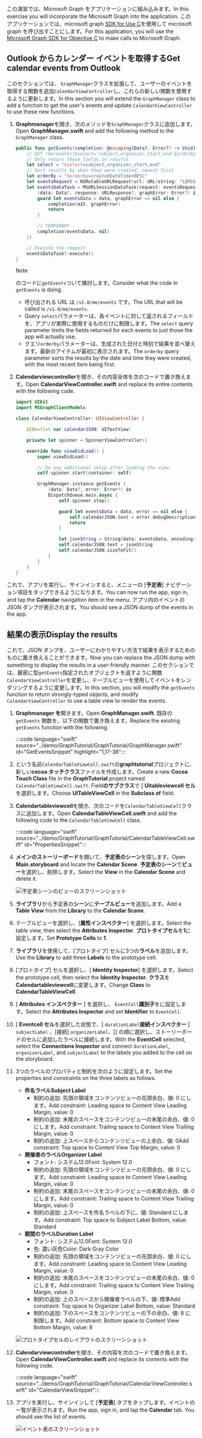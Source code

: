 <!-- markdownlint-disable MD002 MD041 -->

<span data-ttu-id="ffc42-101">この演習では、Microsoft Graph をアプリケーションに組み込みます。</span><span class="sxs-lookup"><span data-stu-id="ffc42-101">In this exercise you will incorporate the Microsoft Graph into the application.</span></span> <span data-ttu-id="ffc42-102">このアプリケーションでは、microsoft graph [SDK for Use C](https://github.com/microsoftgraph/msgraph-sdk-objc)を使用して microsoft graph を呼び出すことにします。</span><span class="sxs-lookup"><span data-stu-id="ffc42-102">For this application, you will use the [Microsoft Graph SDK for Objective C](https://github.com/microsoftgraph/msgraph-sdk-objc) to make calls to Microsoft Graph.</span></span>

## <a name="get-calendar-events-from-outlook"></a><span data-ttu-id="ffc42-103">Outlook からカレンダー イベントを取得する</span><span class="sxs-lookup"><span data-stu-id="ffc42-103">Get calendar events from Outlook</span></span>

<span data-ttu-id="ffc42-104">このセクションでは、 `GraphManager`クラスを拡張して、ユーザーのイベントを取得する関数を追加`CalendarViewController`し、これらの新しい関数を使用するように更新します。</span><span class="sxs-lookup"><span data-stu-id="ffc42-104">In this section you will extend the `GraphManager` class to add a function to get the user's events and update `CalendarViewController` to use these new functions.</span></span>

1. <span data-ttu-id="ffc42-105">**Graphmanager**を開き、次のメソッドを`GraphManager`クラスに追加します。</span><span class="sxs-lookup"><span data-stu-id="ffc42-105">Open **GraphManager.swift** and add the following method to the `GraphManager` class.</span></span>

    ```Swift
    public func getEvents(completion: @escaping(Data?, Error?) -> Void) {
        // GET /me/events?$select='subject,organizer,start,end'$orderby=createdDateTime DESC
        // Only return these fields in results
        let select = "$select=subject,organizer,start,end"
        // Sort results by when they were created, newest first
        let orderBy = "$orderby=createdDateTime+DESC"
        let eventsRequest = NSMutableURLRequest(url: URL(string: "\(MSGraphBaseURL)/me/events?\(select)&\(orderBy)")!)
        let eventsDataTask = MSURLSessionDataTask(request: eventsRequest, client: self.client, completion: {
            (data: Data?, response: URLResponse?, graphError: Error?) in
            guard let eventsData = data, graphError == nil else {
                completion(nil, graphError)
                return
            }

            // TEMPORARY
            completion(eventsData, nil)
        })

        // Execute the request
        eventsDataTask?.execute()
    }
    ```

    > [!NOTE]
    > <span data-ttu-id="ffc42-106">のコードに`getEvents`ついて検討します。</span><span class="sxs-lookup"><span data-stu-id="ffc42-106">Consider what the code in `getEvents` is doing.</span></span>
    >
    > - <span data-ttu-id="ffc42-107">呼び出される URL は `/v1.0/me/events` です。</span><span class="sxs-lookup"><span data-stu-id="ffc42-107">The URL that will be called is `/v1.0/me/events`.</span></span>
    > - <span data-ttu-id="ffc42-108">Query `select`パラメーターは、各イベントに対して返されるフィールドを、アプリが実際に使用するものだけに制限します。</span><span class="sxs-lookup"><span data-stu-id="ffc42-108">The `select` query parameter limits the fields returned for each events to just those the app will actually use.</span></span>
    > - <span data-ttu-id="ffc42-109">クエリ`orderby`パラメーターは、生成された日付と時刻で結果を並べ替えます。最新のアイテムが最初に表示されます。</span><span class="sxs-lookup"><span data-stu-id="ffc42-109">The `orderby` query parameter sorts the results by the date and time they were created, with the most recent item being first.</span></span>

1. <span data-ttu-id="ffc42-110">**Calendarviewcontroller**を開き、その内容全体を次のコードで置き換えます。</span><span class="sxs-lookup"><span data-stu-id="ffc42-110">Open **CalendarViewController.swift** and replace its entire contents with the following code.</span></span>

    ```Swift
    import UIKit
    import MSGraphClientModels

    class CalendarViewController: UIViewController {

        @IBOutlet var calendarJSON: UITextView!

        private let spinner = SpinnerViewController()

        override func viewDidLoad() {
            super.viewDidLoad()

            // Do any additional setup after loading the view.
            self.spinner.start(container: self)

            GraphManager.instance.getEvents {
                (data: Data?, error: Error?) in
                DispatchQueue.main.async {
                    self.spinner.stop()

                    guard let eventsData = data, error == nil else {
                        self.calendarJSON.text = error.debugDescription
                        return
                    }

                    let jsonString = String(data: eventsData, encoding: .utf8)
                    self.calendarJSON.text = jsonString
                    self.calendarJSON.sizeToFit()
                }
            }
        }
    }
    ```

<span data-ttu-id="ffc42-111">これで、アプリを実行し、サインインすると、メニューの [**予定表**] ナビゲーション項目をタップできるようになります。</span><span class="sxs-lookup"><span data-stu-id="ffc42-111">You can now run the app, sign in, and tap the **Calendar** navigation item in the menu.</span></span> <span data-ttu-id="ffc42-112">アプリ内のイベントの JSON ダンプが表示されます。</span><span class="sxs-lookup"><span data-stu-id="ffc42-112">You should see a JSON dump of the events in the app.</span></span>

## <a name="display-the-results"></a><span data-ttu-id="ffc42-113">結果の表示</span><span class="sxs-lookup"><span data-stu-id="ffc42-113">Display the results</span></span>

<span data-ttu-id="ffc42-114">これで、JSON ダンプを、ユーザーにわかりやすい方法で結果を表示するためのものに置き換えることができます。</span><span class="sxs-lookup"><span data-stu-id="ffc42-114">Now you can replace the JSON dump with something to display the results in a user-friendly manner.</span></span> <span data-ttu-id="ffc42-115">このセクションでは、厳密に型`getEvents`指定されたオブジェクトを返すように関数`CalendarViewController`を変更し、テーブルビューを使用してイベントをレンダリングするように変更します。</span><span class="sxs-lookup"><span data-stu-id="ffc42-115">In this section, you will modify the `getEvents` function to return strongly-typed objects, and modify `CalendarViewController` to use a table view to render the events.</span></span>

1. <span data-ttu-id="ffc42-116">**Graphmanager を**開きます。</span><span class="sxs-lookup"><span data-stu-id="ffc42-116">Open **GraphManager.swift**.</span></span> <span data-ttu-id="ffc42-117">既存の `getEvents` 関数を、以下の関数で置き換えます。</span><span class="sxs-lookup"><span data-stu-id="ffc42-117">Replace the existing `getEvents` function with the following.</span></span>

    :::code language="swift" source="../demo/GraphTutorial/GraphTutorial/GraphManager.swift" id="GetEventsSnippet" highlight="1,17-38":::

1. <span data-ttu-id="ffc42-118">という名前`CalendarTableViewCell.swift`の**graphtutorial**プロジェクトに、新しい**cocoa タッチクラス**ファイルを作成します。</span><span class="sxs-lookup"><span data-stu-id="ffc42-118">Create a new **Cocoa Touch Class** file in the **GraphTutorial** project named `CalendarTableViewCell.swift`.</span></span> <span data-ttu-id="ffc42-119">Field**のサブクラス**で [ **Uitableviewcell セル**を選択します。</span><span class="sxs-lookup"><span data-stu-id="ffc42-119">Choose **UITableViewCell** in the **Subclass of** field.</span></span>

1. <span data-ttu-id="ffc42-120">**Calendartableviewcell**を開き、次のコードを`CalendarTableViewCell`クラスに追加します。</span><span class="sxs-lookup"><span data-stu-id="ffc42-120">Open **CalendarTableViewCell.swift** and add the following code to the `CalendarTableViewCell` class.</span></span>

    :::code language="swift" source="../demo/GraphTutorial/GraphTutorial/CalendarTableViewCell.swift" id="PropertiesSnippet":::

1. <span data-ttu-id="ffc42-121">**メインのストーリーボード**を開いて、**予定表のシーン**を探します。</span><span class="sxs-lookup"><span data-stu-id="ffc42-121">Open **Main.storyboard** and locate the **Calendar Scene**.</span></span> <span data-ttu-id="ffc42-122">**予定表のシーン**で**ビュー**を選択し、削除します。</span><span class="sxs-lookup"><span data-stu-id="ffc42-122">Select the **View** in the **Calendar Scene** and delete it.</span></span>

    ![予定表シーンのビューのスクリーンショット](./images/view-in-calendar-scene.png)

1. <span data-ttu-id="ffc42-124">**ライブラリ**から予定表の**シーン**に**テーブルビュー**を追加します。</span><span class="sxs-lookup"><span data-stu-id="ffc42-124">Add a **Table View** from the **Library** to the **Calendar Scene**.</span></span>
1. <span data-ttu-id="ffc42-125">テーブルビューを選択し、[**属性インスペクター**] を選択します。</span><span class="sxs-lookup"><span data-stu-id="ffc42-125">Select the table view, then select the **Attributes Inspector**.</span></span> <span data-ttu-id="ffc42-126">**プロトタイプセル**を**1**に設定します。</span><span class="sxs-lookup"><span data-stu-id="ffc42-126">Set **Prototype Cells** to **1**.</span></span>
1. <span data-ttu-id="ffc42-127">**ライブラリ**を使用して、[プロトタイプ] セルに3つの**ラベル**を追加します。</span><span class="sxs-lookup"><span data-stu-id="ffc42-127">Use the **Library** to add three **Labels** to the prototype cell.</span></span>
1. <span data-ttu-id="ffc42-128">[プロトタイプ] セルを選択し、[ **Identity Inspector**] を選択します。</span><span class="sxs-lookup"><span data-stu-id="ffc42-128">Select the prototype cell, then select the **Identity Inspector**.</span></span> <span data-ttu-id="ffc42-129">**クラス**を**Calendartableviewcell**に変更します。</span><span class="sxs-lookup"><span data-stu-id="ffc42-129">Change **Class** to **CalendarTableViewCell**.</span></span>
1. <span data-ttu-id="ffc42-130">[ **Attributes インスペクター** ] を選択し、 `EventCell`**識別子**をに設定します。</span><span class="sxs-lookup"><span data-stu-id="ffc42-130">Select the **Attributes Inspector** and set **Identifier** to `EventCell`.</span></span>
1. <span data-ttu-id="ffc42-131">[ **Eventcell セル**を選択した状態で、[ `durationLabel`**接続インスペクター** ] `subjectLabel` 、[接続] `organizerLabel`、[] の順に選択し、ストーリーボードのセルに追加したラベルに接続します。</span><span class="sxs-lookup"><span data-stu-id="ffc42-131">With the **EventCell** selected, select the **Connections Inspector** and connect `durationLabel`, `organizerLabel`, and `subjectLabel` to the labels you added to the cell on the storyboard.</span></span>
1. <span data-ttu-id="ffc42-132">3つのラベルのプロパティと制約を次のように設定します。</span><span class="sxs-lookup"><span data-stu-id="ffc42-132">Set the properties and constraints on the three labels as follows.</span></span>

    - <span data-ttu-id="ffc42-133">**件名ラベル**</span><span class="sxs-lookup"><span data-stu-id="ffc42-133">**Subject Label**</span></span>
        - <span data-ttu-id="ffc42-134">制約の追加: 先頭の領域をコンテンツビューの先頭余白、値: 0 にします。</span><span class="sxs-lookup"><span data-stu-id="ffc42-134">Add constraint: Leading space to Content View Leading Margin, value: 0</span></span>
        - <span data-ttu-id="ffc42-135">制約の追加: 末尾のスペースをコンテンツビューの末尾の余白、値: 0 にします。</span><span class="sxs-lookup"><span data-stu-id="ffc42-135">Add constraint: Trailing space to Content View Trailing Margin, value: 0</span></span>
        - <span data-ttu-id="ffc42-136">制約の追加: 上スペースからコンテンツビューの上余白、値: 0</span><span class="sxs-lookup"><span data-stu-id="ffc42-136">Add constraint: Top space to Content View Top Margin, value: 0</span></span>
    - <span data-ttu-id="ffc42-137">**開催者のラベル**</span><span class="sxs-lookup"><span data-stu-id="ffc42-137">**Organizer Label**</span></span>
        - <span data-ttu-id="ffc42-138">フォント: システム12.0</span><span class="sxs-lookup"><span data-stu-id="ffc42-138">Font: System 12.0</span></span>
        - <span data-ttu-id="ffc42-139">制約の追加: 先頭の領域をコンテンツビューの先頭余白、値: 0 にします。</span><span class="sxs-lookup"><span data-stu-id="ffc42-139">Add constraint: Leading space to Content View Leading Margin, value: 0</span></span>
        - <span data-ttu-id="ffc42-140">制約の追加: 末尾のスペースをコンテンツビューの末尾の余白、値: 0 にします。</span><span class="sxs-lookup"><span data-stu-id="ffc42-140">Add constraint: Trailing space to Content View Trailing Margin, value: 0</span></span>
        - <span data-ttu-id="ffc42-141">制約の追加: 上スペースを件名ラベルの下に、値: Standard にします。</span><span class="sxs-lookup"><span data-stu-id="ffc42-141">Add constraint: Top space to Subject Label Bottom, value: Standard</span></span>
    - <span data-ttu-id="ffc42-142">**期間のラベル**</span><span class="sxs-lookup"><span data-stu-id="ffc42-142">**Duration Label**</span></span>
        - <span data-ttu-id="ffc42-143">フォント: システム12.0</span><span class="sxs-lookup"><span data-stu-id="ffc42-143">Font: System 12.0</span></span>
        - <span data-ttu-id="ffc42-144">色: 濃い灰色</span><span class="sxs-lookup"><span data-stu-id="ffc42-144">Color: Dark Gray Color</span></span>
        - <span data-ttu-id="ffc42-145">制約の追加: 先頭の領域をコンテンツビューの先頭余白、値: 0 にします。</span><span class="sxs-lookup"><span data-stu-id="ffc42-145">Add constraint: Leading space to Content View Leading Margin, value: 0</span></span>
        - <span data-ttu-id="ffc42-146">制約の追加: 末尾のスペースをコンテンツビューの末尾の余白、値: 0 にします。</span><span class="sxs-lookup"><span data-stu-id="ffc42-146">Add constraint: Trailing space to Content View Trailing Margin, value: 0</span></span>
        - <span data-ttu-id="ffc42-147">制約の追加: 上のスペースから開催者ラベルの下、値: 標準</span><span class="sxs-lookup"><span data-stu-id="ffc42-147">Add constraint: Top space to Organizer Label Bottom, value: Standard</span></span>
        - <span data-ttu-id="ffc42-148">制約の追加: 下のスペースをコンテンツビューの下の余白、値: 8 に制限します。</span><span class="sxs-lookup"><span data-stu-id="ffc42-148">Add constraint: Bottom space to Content View Bottom Margin, value: 8</span></span>

    ![プロトタイプセルのレイアウトのスクリーンショット](./images/prototype-cell-layout.png)

1. <span data-ttu-id="ffc42-150">**Calendarviewcontroller**を開き、その内容を次のコードで置き換えます。</span><span class="sxs-lookup"><span data-stu-id="ffc42-150">Open **CalendarViewController.swift** and replace its contents with the following code.</span></span>

    :::code language="swift" source="../demo/GraphTutorial/GraphTutorial/CalendarViewController.swift" id="CalendarViewSnippet":::

1. <span data-ttu-id="ffc42-151">アプリを実行し、サインインして [**予定表**] タブをタップします。イベントの一覧が表示されます。</span><span class="sxs-lookup"><span data-stu-id="ffc42-151">Run the app, sign in, and tap the **Calendar** tab. You should see the list of events.</span></span>

    ![イベント表のスクリーンショット](./images/calendar-list.png)
